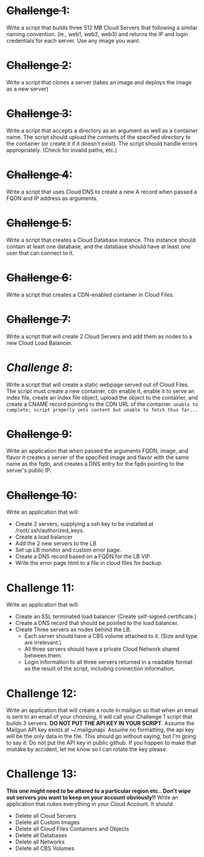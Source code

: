 
~~Challenge 1~~: 
======
Write a script that builds three 512 MB Cloud Servers that following a similar naming convention. (ie., web1, web2, web3) and returns the IP and login credentials for each server. Use any image you want. 

~~Challenge 2~~: 
======
Write a script that clones a server (takes an image and deploys the image as a new server)

~~Challenge 3~~: 
======
Write a script that accepts a directory as an argument as well as a container name. The script should upload the contents of the specified directory to the container (or create it if it doesn't exist). The script should handle errors appropriately. (Check for invalid paths, etc.)

~~Challenge 4~~: 
======
Write a script that uses Cloud DNS to create a new A record when passed a FQDN and IP address as arguments.

~~Challenge 5~~: 
======
Write a script that creates a Cloud Database instance. This instance should contain at least one database, and the database should have at least one user that can connect to it.

~~Challenge 6~~:
======
Write a script that creates a CDN-enabled container in Cloud Files.

~~Challenge 7~~:
======
Write a script that will create 2 Cloud Servers and add them as nodes to a new Cloud Load Balancer.

*Challenge 8*:
======
Write a script that will create a static webpage served out of Cloud Files. The script must create a new container, cdn enable it, enable it to serve an index file, create an index file object, upload the object to the container, and create a CNAME record pointing to the CDN URL of the container.
`unable to complete; script properly sets content but unable to fetch thus far...`

~~Challenge 9~~:
======
Write an application that when passed the arguments FQDN, image, and flavor it creates a server of the specified image and flavor with the same name as the fqdn, and creates a DNS entry for the fqdn pointing to the server's public IP.

~~Challenge 10~~:
======
Write an application that will:
* Create 2 servers, supplying a ssh key to be installed at /root/.ssh/authorized_keys.
* Create a load balancer
* Add the 2 new servers to the LB
* Set up LB monitor and custom error page. 
* Create a DNS record based on a FQDN for the LB VIP. 
* Write the error page html to a file in cloud files for backup.

Challenge 11: 
======
Write an application that will:
* Create an SSL terminated load balancer (Create self-signed certificate.)
* Create a DNS record that should be pointed to the load balancer.
* Create Three servers as nodes behind the LB.
  * Each server should have a CBS volume attached to it. (Size and type are irrelevant.)
  * All three servers should have a private Cloud Network shared between them.
  * Login information to all three servers returned in a readable format as the result of the script, including connection information.

Challenge 12:
======
Write an application that will create a route in mailgun so that when an email is sent to an email of your choosing, it will call your Challenge 1 script that builds 3 servers. **DO NOT PUT THE API KEY IN YOUR SCRIPT**. Assume the Mailgun API key exists at ~/.mailgunapi. Assume no formatting, the api key will be the only data in the file. This should go without saying, but I'm going to say it: Do not put the API key in public github. If you happen to make that mistake by accident, let me know so I can rotate the key please.

Challenge 13:
======
**This one might need to be altered to a particular region etc.. Don't wipe out servers you want to keep on your account obviously!!**
Write an application that nukes everything in your Cloud Account. It should:
* Delete all Cloud Servers
* Delete all Custom Images
* Delete all Cloud Files Containers and Objects
* Delete all Databases
* Delete all Networks
* Delete all CBS Volumes
